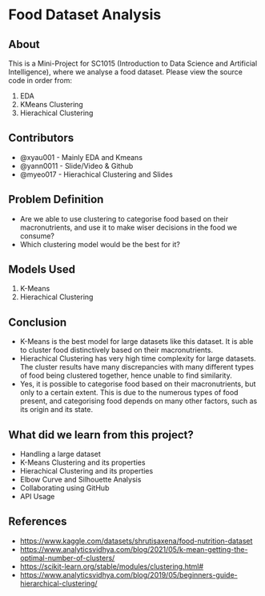 # Food Dataset Analysis

## About

This is a Mini-Project for SC1015 (Introduction to Data Science and Artificial Intelligence), where we analyse a food dataset. 
Please view the source code in order from:

1. EDA
2. KMeans Clustering
3. Hierachical Clustering

  
## Contributors

- @xyau001 - Mainly EDA and Kmeans 
- @yann0011 - Slide/Video & Github
- @myeo017 - Hierachical Clustering and Slides

## Problem Definition

- Are we able to use clustering to categorise food based on their macronutrients, and use it to make wiser decisions in the food we consume?
- Which clustering model would be the best for it?

## Models Used

1. K-Means
2. Hierachical Clustering

## Conclusion

- K-Means is the best model for large datasets like this dataset. It is able to cluster food distinctively based on their macronutrients.
- Hierachical Clustering has very high time complexity for large datasets. The cluster results have many discrepancies with many different types of food being      clustered together, hence unable to find similarity. 
- Yes, it is possible to categorise food based on their macronutrients, but only to a certain extent. This is due to the numerous types of food present, and categorising food depends on many other factors, such as its origin and its state.

## What did we learn from this project?

- Handling a large dataset
- K-Means Clustering and its properties
- Hierachical Clustering and its properties
- Elbow Curve and Silhouette Analysis
- Collaborating using GitHub
- API Usage

## References

- <https://www.kaggle.com/datasets/shrutisaxena/food-nutrition-dataset>
- <https://www.analyticsvidhya.com/blog/2021/05/k-mean-getting-the-optimal-number-of-clusters/>
- <https://scikit-learn.org/stable/modules/clustering.html#>
- <https://www.analyticsvidhya.com/blog/2019/05/beginners-guide-hierarchical-clustering/>

